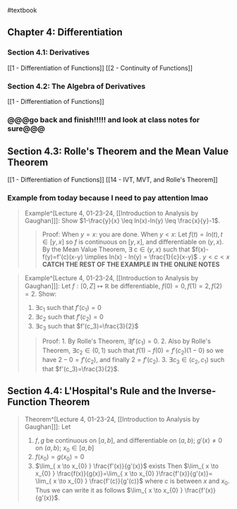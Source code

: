 #textbook 
## Chapter 4: Differentiation
### Section 4.1: Derivatives
[[1 - Differentiation of Functions]]
[[2 - Continuity of Functions]]
### Section 4.2: The Algebra of Derivatives
[[1 - Differentiation of Functions]]
### @@@go back and finish!!!!! and look at class notes for sure@@@
## Section 4.3: Rolle's Theorem and the Mean Value Theorem
[[1 - Differentiation of Functions]]
[[14 - IVT, MVT, and Rolle's Theorem]]
### Example from today because I need to pay attention lmao
>Example^[Lecture 4, 01-23-24, [[Introduction to Analysis by Gaughan]]]: Show $1-\frac{y}{x} \leq ln(x)-ln(y) \leq \frac{x}{y}-1$.
>>Proof: When $y=x$: you are done. 
>>	   When $y < x$: Let $f(t)=ln(t), t \in [y,x]$ so $f$ is continuous on $[y,x]$, and differentiable on $(y,x)$. By the Mean Value Theorem, $\exists \text{ c} \in (y,x)$ such that $f(x)-f(y)=f'(c)(x-y) \implies ln(x) - ln(y) = \frac{1}{c}(x-y)$ .
>>	   $y<c<x$ **CATCH THE REST OF THE EXAMPLE IN THE ONLINE NOTES**

>Example^[Lecture 4, 01-23-24, [[Introduction to Analysis by Gaughan]]]: Let $f:[0,Z] \mapsto \mathbb{R}$ be differentiable, $f(0)=0, f(1)=2, f(2)=2$. Show:
>1. $\exists c_1$ such that $f'(c_1)=0$
>2. $\exists c_2$ such that $f'(c_2)=0$
>3. $\exists c_3$ such that $f'(c_3)=\frac{3}{2}$
>>Proof:  1. By Rolle's Theorem, $\exists f'(c_1)=0$.
>>        2. Also by Rolle's Theorem, $\exists c_2 \in (0,1)$ such that $f(1)-f(0)=f'(c_2)(1-0)$ so we have $2-0=f'(c_2)$, and finally $2=f'(c_2)$.
>>        3. $\exists c_3 \in (c_2, c_1)$ such that $f'(c_3)=\frac{3}{2}$.

## Section 4.4: L'Hospital's Rule and the Inverse-Function Theorem
>Theorem^[Lecture 4, 01-23-24, [[Introduction to Analysis by Gaughan]]]: Let
>1. $f,g$ be continuous on $[a,b]$, and differentiable on $(a,b)$; $g'(x)\neq 0$ on $(a,b)$; $x_0 \in [a,b]$
>2. $f(x_0)=g(x_0)=0$
>3. $\lim_{  x \to x_{0} } \frac{f'(x)}{g'(x)}$ exists
>Then $\lim_{  x \to x_{0} } \frac{f(x)}{g(x)}=\lim_{  x \to x_{0} }\frac{f'(x)}{g'(x)}= \lim_{  x \to x_{0} } \frac{f'(c)}{g'(c)}$ where $c$ is between $x$ and $x_0$. Thus we can write it as follows $\lim_{  x \to x_{0} } \frac{f'(x)}{g'(x)}$.